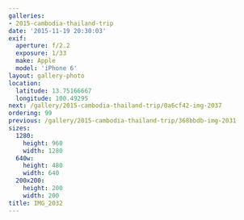 ```yaml
---
galleries:
- 2015-cambodia-thailand-trip
date: '2015-11-19 20:30:03'
exif:
  aperture: f/2.2
  exposure: 1/33
  make: Apple
  model: 'iPhone 6'
layout: gallery-photo
location:
  latitude: 13.75166667
  longitude: 100.49295
next: /gallery/2015-cambodia-thailand-trip/0a6cf42-img-2037
ordering: 99
previous: /gallery/2015-cambodia-thailand-trip/368bbdb-img-2031
sizes:
  1280:
    height: 960
    width: 1280
  640w:
    height: 480
    width: 640
  200x200:
    height: 200
    width: 200
title: IMG_2032
---
```

